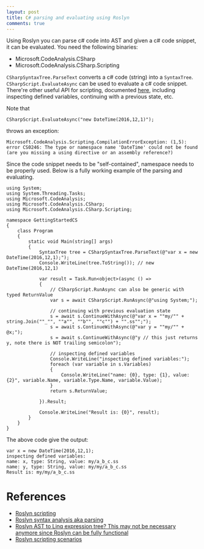 ```yaml
---
layout: post
title: C# parsing and evaluating using Roslyn
comments: true
---
```


Using Roslyn you can parse c# code into AST and given a c# code snippet, it can be evaluated. You need the following binaries:

* Microsoft.CodeAnalysis.CSharp
* Microsoft.CodeAnalysis.CSharp.Scripting

`CSharpSyntaxTree.ParseText` converts a c# code (string) into a `SyntaxTree`. `CSharpScript.EvaluateAsync` can be used to evaluate a c# code snippet. There're other useful API for scripting, documented [here][1], including inspecting defined variables, continuing with a previous state, etc.

Note that

    CSharpScript.EvaluateAsync("new DateTime(2016,12,1)");

throws an exception:

`Microsoft.CodeAnalysis.Scripting.CompilationErrorException: (1,5): error CS0246: The type or namespace name 'DateTime' could not be found (are you missing a using directive or an assembly reference?)`

Since the code snippet needs to be "self-contained", namespace needs to be properly used. Below is a fully working example of the parsing and evaluating.

```
using System;
using System.Threading.Tasks;
using Microsoft.CodeAnalysis;
using Microsoft.CodeAnalysis.CSharp;
using Microsoft.CodeAnalysis.CSharp.Scripting;

namespace GettingStartedCS
{
    class Program
    {
        static void Main(string[] args)
        {
            SyntaxTree tree = CSharpSyntaxTree.ParseText(@"var x = new DateTime(2016,12,1);");
            Console.WriteLine(tree.ToString()); // new DateTime(2016,12,1)

            var result = Task.Run<object>(async () =>
            {
                // CSharpScript.RunAsync can also be generic with typed ReturnValue
                var s = await CSharpScript.RunAsync(@"using System;");

                // continuing with previous evaluation state
                s = await s.ContinueWithAsync(@"var x = ""my/"" + string.Join(""_"", ""a"", ""b"", ""c"") + "".ss"";");
                s = await s.ContinueWithAsync(@"var y = ""my/"" + @x;");
                s = await s.ContinueWithAsync(@"y // this just returns y, note there is NOT trailing semicolon");

                // inspecting defined variables
                Console.WriteLine("inspecting defined variables:");
                foreach (var variable in s.Variables)
                {
                    Console.WriteLine("name: {0}, type: {1}, value: {2}", variable.Name, variable.Type.Name, variable.Value);
                }
                return s.ReturnValue;
                    
            }).Result;
            
            Console.WriteLine("Result is: {0}", result);
        }
    }
}
```

The above code give the output:
```
var x = new DateTime(2016,12,1);
inspecting defined variables:
name: x, type: String, value: my/a_b_c.ss
name: y, type: String, value: my/my/a_b_c.ss
Result is: my/my/a_b_c.ss
```


References
====
* [Roslyn scripting](https://github.com/dotnet/roslyn/wiki/Scripting-API-Samples#expr)
* [Roslyn syntax analysis aka parsing](https://github.com/dotnet/roslyn/wiki/Getting-Started-C%23-Syntax-Analysis)
* [Roslyn AST to Linq expression tree? This may not be necessary anymore since Roslyn can be fully functional](https://social.msdn.microsoft.com/Forums/vstudio/en-US/e6364fec-29c5-4f1d-95ce-796feb25a8a9/is-it-possible-to-convert-a-roslyn-ast-expression-tree-to-a-linq-expression-tree-is-there-a-roslyn?forum=roslyn)
* [Roslyn scripting scenarios][1]

[1]: https://github.com/dotnet/roslyn/wiki/Scripting-API-Samples#prevstate
